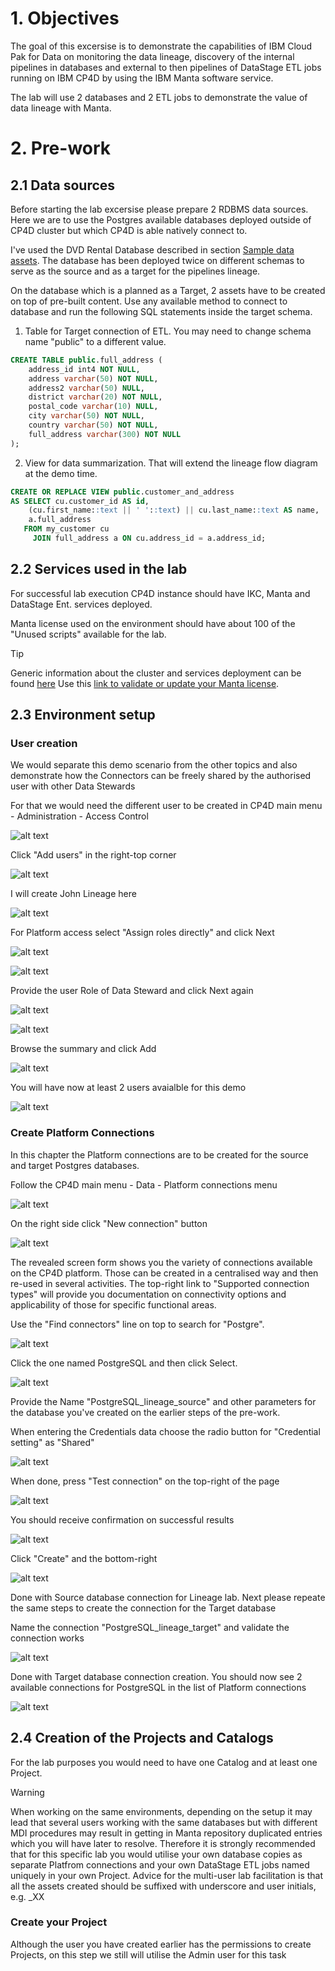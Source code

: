 # 1. Objectives

The goal of this excersise is to demonstrate the capabilities of IBM Cloud Pak for Data on monitoring the data lineage, discovery of the internal pipelines in databases and external to then pipelines of DataStage ETL jobs running on IBM CP4D by using the IBM Manta software service.

The lab will use 2 databases and 2 ETL jobs to demonstrate the value of data lineage with Manta.

# 2. Pre-work

## 2.1 Data sources

Before starting the lab excersise please prepare 2 RDBMS data sources. Here we are to use the Postgres available databases deployed outside of CP4D cluster but which CP4D is able natively connect to.

I've used the DVD Rental Database described in section [Sample data assets](/Setup%20WKC%20demo%20environment/Data%20Assets/Sample_data_assets.md). The database has been deployed twice on different schemas to serve as the source and as a target for the pipelines lineage.

On the database which is a planned as a Target, 2 assets have to be created on top of pre-built content. Use any available method to connect to database and run the following SQL statements inside the target schema.

1. Table for Target connection of ETL. You may need to change schema name "public" to a different value.

```sql
CREATE TABLE public.full_address (
	address_id int4 NOT NULL,
	address varchar(50) NOT NULL,
	address2 varchar(50) NULL,
	district varchar(20) NOT NULL,
	postal_code varchar(10) NULL,
	city varchar(50) NOT NULL,
	country varchar(50) NOT NULL,
	full_address varchar(300) NOT NULL
);
```

2. View for data summarization. That will extend the lineage flow diagram at the demo time.

```sql
CREATE OR REPLACE VIEW public.customer_and_address
AS SELECT cu.customer_id AS id,
    (cu.first_name::text || ' '::text) || cu.last_name::text AS name,
    a.full_address
   FROM my_customer cu
     JOIN full_address a ON cu.address_id = a.address_id;
```

## 2.2 Services used in the lab

For successful lab execution CP4D instance should have IKC, Manta and DataStage Ent. services deployed.

Manta license used on the environment should have about 100 of the "Unused scripts" available for the lab.

> [!TIP]
> Generic information about the cluster and services deployment can be found [here](/Setup%20WKC%20demo%20environment/Pre-work.md)
> Use this [link to validate or update your Manta license](/Data%20Lineage/Licensing.md).

## 2.3 Environment setup

### User creation

We would separate this demo scenario from the other topics and also demonstrate how the Connectors can be freely shared by the authorised user with other Data Stewards

For that we would need the different user to be created in CP4D main menu - Administration - Access Control

![alt text](/Data%20Lineage/images/user_create-0.png)

Click "Add users" in the right-top corner

![alt text](/Data%20Lineage/images/user_create-1.png)

I will create John Lineage here

![alt text](/Data%20Lineage/images/user_create-2.png)

For Platform access select "Assign roles directly" and click Next

![alt text](/Data%20Lineage/images/user_create-3.png)

![alt text](/Data%20Lineage/images/user_create-4.png)

Provide the user Role of Data Steward and click Next again

![alt text](/Data%20Lineage/images/user_create-5.png)

![alt text](/Data%20Lineage/images/user_create-4.png)

Browse the summary and click Add

![alt text](/Data%20Lineage/images/user_create-6.png)

You will have now at least 2 users avaialble for this demo

![alt text](/Data%20Lineage/images/user_create-7.png)

### Create Platform Connections

In this chapter the Platform connections are to be created for the source and target Postgres databases.

Follow the CP4D main menu - Data - Platform connections menu

![alt text](/Data%20Lineage/images/pl_conn-0.png)

On the right side click "New connection" button

![alt text](/Data%20Lineage/images/pl_conn-1.png)

The revealed screen form shows you the variety of connections available on the CP4D platform. Those can be created in a centralised way and then re-used in several activities. The top-right link to "Supported connection types" will provide you documentation on connectivity options and applicability of those for specific functional areas.

Use the "Find connectors" line on top to search for "Postgre".

![alt text](/Data%20Lineage/images/pl_conn-2.png)

Click the one named PostgreSQL and then click Select.

![alt text](/Data%20Lineage/images/pl_conn-3.png)

Provide the Name "PostgreSQL_lineage_source" and other parameters for the database you've created on the earlier steps of the pre-work.

When entering the Credentials data choose the radio button for "Credential setting" as "Shared"

![alt text](/Data%20Lineage/images/pl_conn-4.png)

When done, press "Test connection" on the top-right of the page

![alt text](/Data%20Lineage/images/pl_conn-5.png)

You should receive confirmation on successful results

![alt text](/Data%20Lineage/images/pl_conn-6.png)

Click "Create" and the bottom-right

![alt text](/Data%20Lineage/images/pl_conn-7.png)

Done with Source database connection for Lineage lab. Next please repeate the same steps to create the connection for the Target database

Name the connection "PostgreSQL_lineage_target" and validate the connection works

![alt text](/Data%20Lineage/images/pl_conn-8.png)

Done with Target database connection creation. You should now see 2 available connections for PostgreSQL in the list of Platform connections

![alt text](/Data%20Lineage/images/pl_conn-9.png)

## 2.4 Creation of the Projects and Catalogs

For the lab purposes you would need to have one Catalog and at least one Project.

> [!WARNING]
> When working on the same environments, depending on the setup it may lead that several users working with the same databases but with different MDI procedures may result in getting in Manta repository duplicated entries which you will have later to resolve. Therefore it is strongly recommended that for this specific lab you would utilise your own database copies as separate Platfrom connections and your own DataStage ETL jobs named uniquely in your own Project. Advice for the multi-user lab facilitation is that all the assets created should be suffixed with underscore and user initials, e.g. \_XX

### Create your Project

Although the user you have created earlier has the permissions to create Projects, on this step we still will utilise the Admin user for this task
